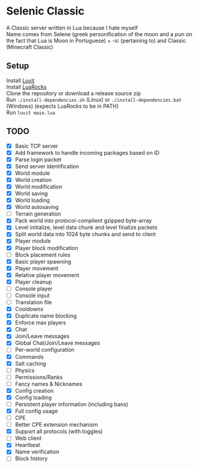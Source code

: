 # Selenic Classic
A Classic server written in Lua because I hate myself  
Name comes from Selene (greek personification of the moon and a pun on the fact that Lua is Moon in Portuguese) + -ic (pertaining to) and Classic (Minecraft Classic)

## Setup
Install [Luvit](https://luvit.io/install.html)  
Install [LuaRocks](https://github.com/luarocks/luarocks/wiki/Download)   
Clone the repository or download a release source zip  
Run `./install-dependencies.sh` (Linux) or `./install-dependencies.bat` (Windows) (expects LuaRocks to be in PATH)  
Run `luvit main.lua`  

## TODO
- [x] Basic TCP server
- [x] Add framework to handle incoming packages based on ID
- [x] Parse login packet
- [x] Send server identification
- [x] World module
- [x] World creation
- [x] World modification
- [x] World saving
- [x] World loading
- [x] World autosaving
- [ ] Terrain generation
- [x] Pack world into protocol-complient gzipped byte-array
- [x] Level initialize, level data chunk and level finalize packets
- [x] Split world data into 1024 byte chunks and send to client
- [x] Player module
- [x] Player block modification
- [ ] Block placement rules
- [x] Basic player spawning
- [x] Player movement
- [x] Relative player movement
- [x] Player cleanup
- [ ] Console player
- [ ] Console input
- [ ] Translation file
- [x] Cooldowns
- [x] Duplicate name blocking
- [x] Enforce max players
- [x] Chat
- [x] Join/Leave messages
- [x] Global Chat/Join/Leave messages
- [ ] Per-world configuration
- [x] Commands
- [x] Salt caching
- [ ] Physics
- [ ] Permissions/Ranks
- [ ] Fancy names & Nicknames
- [x] Config creation
- [x] Config loading
- [ ] Persistent player information (including bans)
- [x] Full config usage
- [ ] CPE
- [ ] Better CPE extension mechanism
- [x] Support all protocols (with toggles)
- [ ] Web client
- [x] Heartbeat
- [x] Name verification
- [ ] Block history
